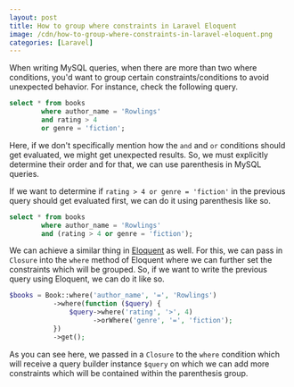 ```yaml
---
layout: post
title: How to group where constraints in Laravel Eloquent
image: /cdn/how-to-group-where-constraints-in-laravel-eloquent.png
categories: [Laravel]
---
```


When writing MySQL queries, when there are more than two where conditions, you'd want to group certain constraints/conditions to avoid unexpected behavior. For instance, check the following query.

```sql
select * from books 
        where author_name = 'Rowlings' 
        and rating > 4 
        or genre = 'fiction';
```

Here, if we don't specifically mention how the `and` and `or` conditions should get evaluated, we might get unexpected results. So, we must explicitly determine their order and for that, we can use parenthesis in MySQL queries. 

If we want to determine if `rating > 4 or genre = 'fiction'` in the previous query should get evaluated first, we can do it using parenthesis like so.

```sql
select * from books 
        where author_name = 'Rowlings' 
        and (rating > 4 or genre = 'fiction');
```

We can achieve a similar thing in [Eloquent](https://laravel.com/docs/7.x/eloquent) as well. For this, we can pass in `Closure` into the `where` method of Eloquent where we can further set the constraints which will be grouped. So, if we want to write the previous query using Eloquent, we can do it like so.

```php
$books = Book::where('author_name', '=', 'Rowlings')
           ->where(function ($query) {
               $query->where('rating', '>', 4)
                     ->orWhere('genre', '=', 'fiction');
           })
           ->get();
```

As you can see here, we passed in a `Closure` to the `where` condition which will receive a query builder instance `$query` on which we can add more constraints which will be contained within the parenthesis group.